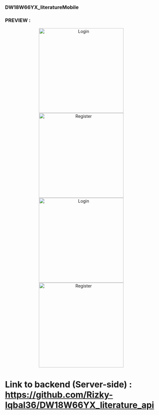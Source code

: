 ### DW18W66YX_literatureMobile

### PREVIEW :

<p style="text-align:center;">
<img align="center" alt="Login" width="280px" src="https://res.cloudinary.com/rizkyiqbal/image/upload/v1606343389/Literature_Project/Mobile%20Version/V_1/Screen-Login_mkgrke.png" />
<img align="center" alt="Register" width="280px" src="https://res.cloudinary.com/rizkyiqbal/image/upload/v1606343389/Literature_Project/Mobile%20Version/V_1/Screen-Register_bwitre.png" />
<img align="center" alt="Login" width="280px" src="https://res.cloudinary.com/rizkyiqbal/image/upload/v1606343390/Literature_Project/Mobile%20Version/V_1/Screen-Home_ez96bz.png" />
<img align="center" alt="Register" width="280px" src="https://res.cloudinary.com/rizkyiqbal/image/upload/v1606343390/Literature_Project/Mobile%20Version/V_1/Screen-Profile_klsq7i.png" />
</p>

# Link to backend (Server-side) : https://github.com/Rizky-Iqbal36/DW18W66YX_literature_api

